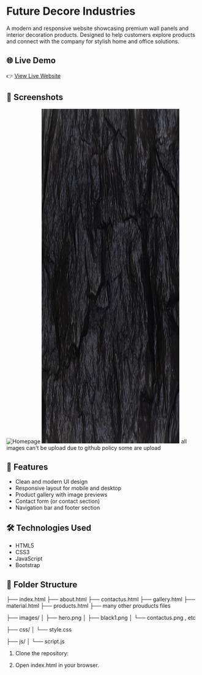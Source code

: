 # Future Decore Industries

A modern and responsive website showcasing premium wall panels and interior decoration products. Designed to help customers explore products and connect with the company for stylish home and office solutions.

## 🌐 Live Demo

👉 [View Live Website]()  

## 📸 Screenshots

![Homepage](images/hero.png)
![Products Page](images/black1.png)
all images can't be upload due to github policy some are upload


## 🚀 Features

- Clean and modern UI design
- Responsive layout for mobile and desktop
- Product gallery with image previews
- Contact form (or contact section)
- Navigation bar and footer section

## 🛠️ Technologies Used

- HTML5  
- CSS3  
- JavaScript  
- Bootstrap

## 📁 Folder Structure

├── index.html
├── about.html
├── contactus.html
├── gallery.html
├── material.html
├── products.html
├── many other prouducts files

├── images/
│ ├── hero.png
│ ├── black1.png
│ └── contactus.png , etc

├── css/
│ └── style.css

├── js/
│ └── script.js

1. Clone the repository:
   
2. Open index.html in your browser.



